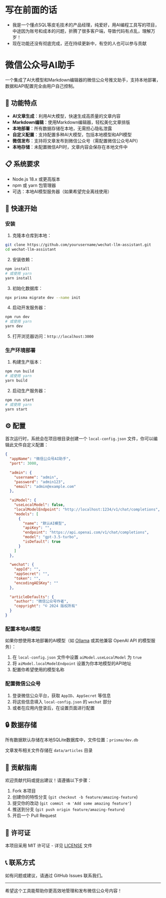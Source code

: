 # 写在前面的话
- 我是一个懂点SQL等皮毛技术的产品经理，纯爱好，用AI编程工具写的项目，中途因为账号和成本的问题，折腾了很多客户端，导致代码有点乱，理解万岁！
- 现在功能还没有彻底完成，还在持续更新中，有空的人也可以参与贡献

# 微信公众号AI助手

一个集成了AI大模型和Markdown编辑器的微信公众号推文助手，支持本地部署，数据和API配置完全由用户自己控制。

## 🌟 功能特点

- **AI文章生成**：利用AI大模型，快速生成高质量的文章内容
- **Markdown编辑**：使用Markdown编辑器，轻松美化文章排版
- **本地部署**：所有数据存储在本地，无需担心隐私泄露
- **自定义配置**：支持配置多种AI大模型，包括本地模型和API模型
- **微信发布**：支持将文章发布到微信公众号（需配置微信公众号API）
- **本地存储**：未配置微信API时，文章内容会保存在本地文件中

## 📋 系统要求

- Node.js 18.x 或更高版本
- npm 或 yarn 包管理器
- 可选：本地AI模型服务器（如果希望完全离线使用）

## 🚀 快速开始

### 安装

1. 克隆本仓库到本地：

```bash
git clone https://github.com/yourusername/wechat-llm-assistant.git
cd wechat-llm-assistant
```

2. 安装依赖：

```bash
npm install
# 或使用 yarn
yarn install
```

3. 初始化数据库：

```bash
npx prisma migrate dev --name init
```

4. 启动开发服务器：

```bash
npm run dev
# 或使用 yarn
yarn dev
```

5. 打开浏览器访问：`http://localhost:3000`

### 生产环境部署

1. 构建生产版本：

```bash
npm run build
# 或使用 yarn
yarn build
```

2. 启动生产服务器：

```bash
npm run start
# 或使用 yarn
yarn start
```

## ⚙️ 配置

首次运行时，系统会在项目根目录创建一个 `local-config.json` 文件，你可以编辑此文件自定义配置：

```json
{
  "appName": "微信公众号AI助手",
  "port": 3000,
  
  "admin": {
    "username": "admin",
    "password": "admin123",
    "email": "admin@example.com"
  },
  
  "aiModel": {
    "useLocalModel": false,
    "localModelEndpoint": "http://localhost:1234/v1/chat/completions",
    "models": [
      {
        "name": "默认AI模型",
        "apiKey": "",
        "endpoint": "https://api.openai.com/v1/chat/completions",
        "model": "gpt-3.5-turbo",
        "isDefault": true
      }
    ]
  },
  
  "wechat": {
    "appId": "",
    "appSecret": "",
    "token": "",
    "encodingAESKey": ""
  },
  
  "articleDefaults": {
    "author": "微信公众号作者",
    "copyright": "© 2024 版权所有"
  }
}
```

### 配置本地AI模型

如果你想使用本地部署的AI模型（如 [Ollama](https://github.com/ollama/ollama) 或其他兼容 OpenAI API 的模型服务）：

1. 在 `local-config.json` 文件中设置 `aiModel.useLocalModel` 为 `true`
2. 将 `aiModel.localModelEndpoint` 设置为你本地模型的API地址
3. 配置你希望使用的模型名称

### 配置微信公众号

1. 登录微信公众平台，获取 `AppID`、`AppSecret` 等信息
2. 将这些信息填入 `local-config.json` 的 `wechat` 部分
3. 或者在应用内登录后，在设置页面进行配置

## 🔒 数据存储

所有数据默认存储在本地SQLite数据库中，文件位置：`prisma/dev.db`

文章发布相关文件存储在 `data/articles` 目录

## 🤝 贡献指南

欢迎贡献代码或提出建议！请遵循以下步骤：

1. Fork 本项目
2. 创建你的特性分支 (`git checkout -b feature/amazing-feature`)
3. 提交你的改动 (`git commit -m 'Add some amazing feature'`)
4. 推送到分支 (`git push origin feature/amazing-feature`)
5. 开启一个 Pull Request

## 📄 许可证

本项目采用 MIT 许可证 - 详见 [LICENSE](LICENSE) 文件

## 📞 联系方式

如有问题或建议，请通过 GitHub Issues 联系我们。

---

希望这个工具能帮助你更高效地管理和发布微信公众号内容！

